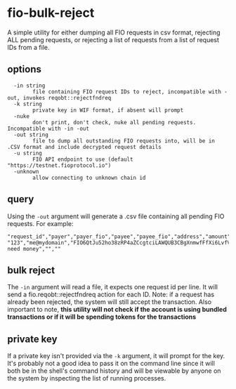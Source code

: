 # fio-bulk-reject

A simple utility for either dumping all FIO requests in csv format, rejecting ALL pending requests, or rejecting a list
of requests from a list of request IDs from a file.

## options

```
  -in string
        file containing FIO request IDs to reject, incompatible with -out, invokes reqobt::rejectfndreq
  -k string
        private key in WIF format, if absent will prompt
  -nuke
        don't print, don't check, nuke all pending requests. Incompatible with -in -out
  -out string
        file to dump all outstanding FIO requests into, will be in .CSV format and include decrypted request details
  -u string
        FIO API endpoint to use (default "https://testnet.fioprotocol.io")
  -unknown
        allow connecting to unknown chain id
```

## query

Using the `-out` argument will generate a .csv file containing all pending FIO requests. For example:

```csv
"request_id","payer","payer_fio","payee","payee_fio","address","amount","chain","token","memo","hash","url"
"123","me@mydomain","FIO6QtJu52ho38zRP4aZCcgtciLAWQUB3CBgXnmwfFfXi6LvfVYyj","you@yourdomain","FIO5NMm9Vf3NjYFnhoc7yxTCrLW963KPUCzeMGv3SJ6zR3GMez4ub","18eYGo7posG4YyKj3yYw5WtQRtLJoCm1H7","0.001000","BTC","BTC","I need money","",""
```

## bulk reject

The `-in` argument will read a file, it expects one request id per line. It will send a fio.reqobt::rejectfndreq action
for each ID. Note: if a request has already been rejected, the system will still accept the transaction. Also important
to note, **this utility will not check if the account is using bundled transactions or if it will be spending tokens for
the transactions**

## private key

If a private key isn't provided via the `-k` argument, it will prompt for the key. It's probably not a good idea to
pass it on the command line since it will both be in the shell's command history and will be viewable by anyone on
the system by inspecting the list of running processes.
